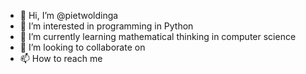 - 👋 Hi, I’m @pietwoldinga
- 👀 I’m interested in programming in Python
- 🌱 I’m currently learning mathematical thinking in computer science 
- 💞️ I’m looking to collaborate on 
- 📫 How to reach me

<!---
pietwoldinga/pietwoldinga is a repository used to exchange code with my students.
--->
